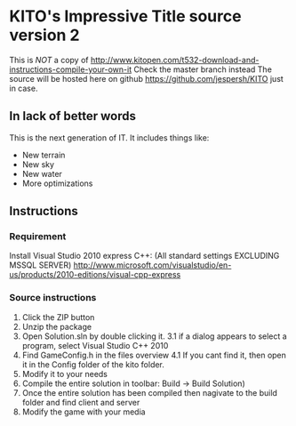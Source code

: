 KITO's Impressive Title source version 2
====================
This is _NOT_ a copy of http://www.kitopen.com/t532-download-and-instructions-compile-your-own-it
Check the master branch instead
The source will be hosted here on github https://github.com/jespersh/KITO just in case.

In lack of better words
---------------------
This is the next generation of IT. It includes things like:
* New terrain
* New sky
* New water
* More optimizations

Instructions
---------------------

### Requirement
Install Visual Studio 2010 express C++: (All standard settings EXCLUDING MSSQL SERVER)
http://www.microsoft.com/visualstudio/en-us/products/2010-editions/visual-cpp-express

### Source instructions
1. Click the ZIP button
2. Unzip the package
3. Open Solution.sln by double clicking it.
3.1 if a dialog appears to select a program, select Visual Studio C++ 2010
4. Find GameConfig.h in the files overview
4.1 If you cant find it, then open it in the Config folder of the kito folder.
5. Modify it to your needs
6. Compile the entire solution in toolbar: Build -> Build Solution)
7. Once the entire solution has been compiled then nagivate to the build folder and find client and server
8. Modify the game with your media
